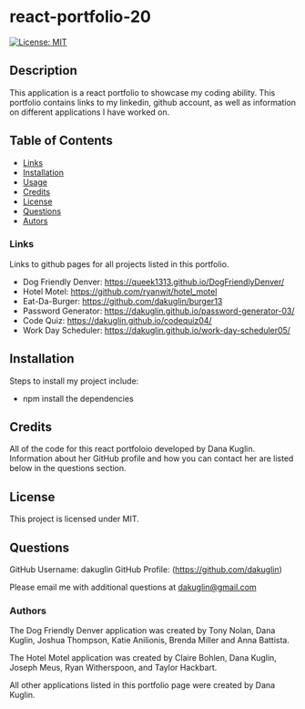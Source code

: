 # react-portfolio-20

[![License: MIT](https://img.shields.io/badge/License-MIT-yellow.svg)](https://opensource.org/licenses/MIT)

## Description 

This application is a react portfolio to showcase my coding ability. This portfolio contains links to my linkedin, github account, as well as information on different applications I have worked on.

## Table of Contents 

* [Links](#links)
* [Installation](#installation)
* [Usage](#usage)
* [Credits](#credits)
* [License](#license)
* [Questions](#questions)
* [Autors](#authors)


### Links
Links to github pages for all projects listed in this portfolio.

* Dog Friendly Denver: https://queek1313.github.io/DogFriendlyDenver/
* Hotel Motel: https://github.com/ryanwit/hotel_motel
* Eat-Da-Burger: https://github.com/dakuglin/burger13
* Password Generator: https://dakuglin.github.io/password-generator-03/
* Code Quiz: https://dakuglin.github.io/codequiz04/
* Work Day Scheduler: https://dakuglin.github.io/work-day-scheduler05/


## Installation

Steps to install my project include:
* npm install the dependencies 


## Credits

All of the code for this react portfoloio developed by Dana Kuglin. Information about her GitHub profile and how you can contact her are listed below in the questions section.  

## License

This project is licensed under MIT.

## Questions

GitHub Username: dakuglin
GitHub Profile: (https://github.com/dakuglin)

Please email me with additional questions at dakuglin@gmail.com  


### Authors
The Dog Friendly Denver application was created by Tony Nolan, Dana Kuglin, Joshua Thompson, Katie Anilionis, Brenda Miller and Anna Battista.

The Hotel Motel application was created by  Claire Bohlen, Dana Kuglin, Joseph Meus, Ryan Witherspoon, and Taylor Hackbart.

All other applications listed in this portfolio page were created by Dana Kuglin. 
